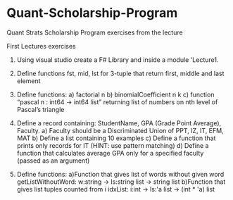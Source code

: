 # Quant-Scholarship-Program
Quant Strats Scholarship Program exercises from the lecture

First Lectures exercises
1. Using visual studio create a F# Library and inside a module 'Lecture1.
2. Define functions fst, mid, lst for 3-tuple that return first, middle and last element
3. Define functions:
a) factorial n
b) binomialCoefficient n k
c) function “pascal n : int64 -> int64 list” returning list of numbers on nth level of Pascal’s
triangle

4. Define a record containing: StudentName, GPA (Grade Point Average), Faculty.
a) Faculty should be a Discriminated Union of PPT, IZ, IT, EFM, MAT
b) Define a list containing 10 examples
c) Define a function that prints only records for IT (HINT: use pattern matching)
d) Define a function that calculates average GPA only for a specified faculty (passed as an
argument)

5. Define functions:
a)Function that gives list of words without given word
getListWithoutWord: w:string ->  ls:string list -> string list
b)Function that gives list tuples counted from i
idxList: i:int -> ls:'a list -> (int * 'a) list

